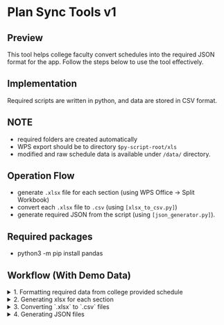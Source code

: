 # Plan Sync Tools v1

## Preview
This tool helps college faculty convert schedules into the required JSON format for the app. Follow the steps below to use the tool effectively.

## Implementation
Required scripts are written in python, and data are stored in CSV format.

## NOTE
 - required folders are created automatically
 - WPS export should be to directory `$py-script-root/xls`
 - modified and raw schedule data is available under `/data/` directory.

## Operation Flow
 - generate `.xlsx` file for each section (using WPS Office -> Split Workbook)
 - convert each `.xlsx` file to `.csv` (using `[xlsx_to_csv.py]`)
 - generate required JSON from the script (using `[json_generator.py]`).

## Required packages
 - python3 -m pip install pandas

## Workflow (With Demo Data)

<details>
 <summary>1. Formatting required data from college provided schedule</summary>

 - This is an example of schedule data provided to SEM3 students
   <details>
    <summary>See Image</summary>
    
    ![image](https://github.com/opxdelwin/plan-sync-tools/assets/84124091/60ce3076-a623-4e46-9421-ae55bc9e2894)

   </details>

 - Removing blank rows, and repeated headers, newly sanitized file would be so
   <details>
    <summary>See Image</summary>
    
    ![image](https://github.com/opxdelwin/plan-sync-tools/assets/84124091/41b82b92-7a3a-430e-8ef4-28d52f8b9f11)

   </details>
- Note how headers were changed from (as they're required by code)
   - `Day` --> `day`
   - `Section` --> `section`
 
</details>



<details>
 <summary>2. Generating xlsx for each section</summary>

 - Using WPS's Split Sheet by Content, we'll generate separate `.xlsx` files for each section with headers.
   <details>
    <summary>See Image</summary>
    
    ![image](https://github.com/opxdelwin/plan-sync-tools/assets/84124091/99a8b05b-25c0-480e-b48a-d8d8d624c0a1)

    ![image](https://github.com/opxdelwin/plan-sync-tools/assets/84124091/3a29b3af-80f9-474a-b31c-eaabb0936821)

   </details>

 - Note how
   - "My data has headers" is checked
   - "Split Worksheet" is set to "Save as New File"
   - "New Files" are saved to `$python-script/xls` directory
   
 - Click on start and new `.xlsx` for each section would be generated.
</details>



<details>
 <summary>3. Converting `.xlsx` to `.csv` files</summary>

 - `xlsx_to_csv.py` python script can be run to convert all files in `/xls/` directory to `csv` format.
 - New csv files are saved to `/csv/` directory, as required by next script.

 - Note how
   - new directory `/csv/` was created and populated with files.

   <details>
    <summary>See Image</summary>
   
    ![image](https://github.com/opxdelwin/plan-sync-tools/assets/84124091/b401c313-5b0e-4156-9f70-2b11c2f9dd30)

   </details>
</details>



<details>
 <summary>4. Generating JSON files</summary>

- Open `json_generator.py` python script
- Modify `academic_year` and `sem` variables to reflect the schedule we're woring on, (here `2023-2024` and `SEM3` respectievely)
- Run the script.
- All JSON files would be generated at `output/$academic_year/$semester/`
- This JSON can be directly uploaded to Git servers to be used by Plan Sync

<details>
 <summary>See image</summary>

![image](https://github.com/opxdelwin/plan-sync-tools/assets/84124091/107ff1a9-a9db-495f-a156-cf29d1273f8d)

</details>
 
</details>
